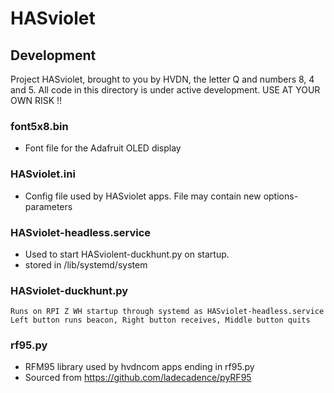 # HASviolet

## Development

Project HASviolet, brought to you by HVDN, the letter Q and numbers 8, 4 and 5. 
All code in this directory is under active development. USE AT YOUR OWN RISK !!

### font5x8.bin
* Font file for the Adafruit OLED display

### HASviolet.ini
* Config file used by HASviolet apps. File may contain new options-parameters

### HASviolet-headless.service
* Used to start HASviolent-duckhunt.py on startup.
* stored in /lib/systemd/system

### HASviolet-duckhunt.py
  ```
  Runs on RPI Z WH startup through systemd as HASviolet-headless.service
  Left button runs beacon, Right button receives, Middle button quits
  ```


### rf95.py
* RFM95 library used by hvdncom apps ending in rf95.py
* Sourced from https://github.com/ladecadence/pyRF95

